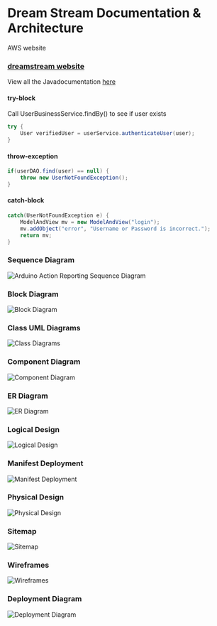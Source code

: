 # Dream Stream Documentation & Architecture

AWS website 
### [dreamstream website](http://thedreamstream.us-east-2.elasticbeanstalk.com)
View all the Javadocumentation [here](https://mmitar.github.io/capstone/)

#### try-block
Call UserBusinessService.findBy() to see if user exists
```java
try {
	User verifiedUser = userService.authenticateUser(user);
}
```
#### throw-exception
```java
if(userDAO.find(user) == null) {
    throw new UserNotFoundException();
}
```

#### catch-block
```java
catch(UserNotFoundException e) {
	ModelAndView mv = new ModelAndView("login");
	mv.addObject("error", "Username or Password is incorrect.");
	return mv;
}
```
  
### Sequence Diagram
![Arduino Action Reporting Sequence Diagram](https://raw.githubusercontent.com/mmitar/capstone/master/docs/images/Arduino%20Sequence%20Diagram.png)

### Block Diagram
![Block Diagram](https://github.com/mmitar/capstone/blob/master/docs/images/Block%20Diagram.png?raw=true)

### Class UML Diagrams
![Class Diagrams](https://github.com/mmitar/capstone/blob/master/docs/images/Class%20Diagrams.png?raw=true)

### Component Diagram
![Component Diagram](https://github.com/mmitar/capstone/blob/master/docs/images/Component%20Diagram.png?raw=true)
 
### ER Diagram
![ER Diagram](https://raw.githubusercontent.com/mmitar/capstone/master/docs/images/ER%20Diagram.JPG?raw=true)

### Logical Design
![Logical Design](https://github.com/mmitar/capstone/blob/master/docs/images/Logical%20Design.JPG?raw=true)

### Manifest Deployment
![Manifest Deployment](https://raw.githubusercontent.com/mmitar/capstone/master/docs/images/Manifest%20Deployment.JPG?raw=true)

### Physical Design
![Physical Design](https://raw.githubusercontent.com/mmitar/capstone/master/docs/images/Phyisical%20Design.JPG?raw=true)

### Sitemap
![Sitemap](https://raw.githubusercontent.com/mmitar/capstone/master/docs/images/Sitemap.png?raw=true)

### Wireframes
![Wireframes](https://raw.githubusercontent.com/mmitar/capstone/master/docs/images/Wireframes.png?raw=true)

### Deployment Diagram
![Deployment Diagram](https://raw.githubusercontent.com/mmitar/capstone/master/docs/images/deployment%20diagram.JPG?raw=true)

